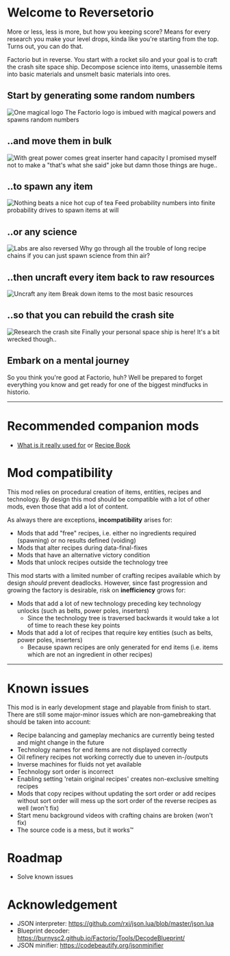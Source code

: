 # Welcome to Reversetorio

More or less, less is more, but how you keeping score? Means for every research you make your level drops, kinda like you're starting from the top. Turns out, you can do that.

Factorio but in reverse. You start with a rocket silo and your goal is to craft the crash site space ship. Decompose science into items, unassemble items into basic materials and unsmelt basic materials into ores.

## Start by generating some random numbers

![One magical logo](https://raw.githubusercontent.com/Subject-314159/reversetorio/main/assets/factorio-logo.png)
The Factorio logo is imbued with magical powers and spawns random numbers

## ..and move them in bulk

![With great power comes great inserter hand capacity](https://raw.githubusercontent.com/Subject-314159/reversetorio/main/assets/huge-inserters.png)
I promised myself not to make a "that's what she said" joke but damn those things are huge..

## ..to spawn any item

![Nothing beats a nice hot cup of tea](https://raw.githubusercontent.com/Subject-314159/reversetorio/main/assets/cup-of-tea.png)
Feed probability numbers into finite probability drives to spawn items at will

## ..or any science

![Labs are also reversed](https://raw.githubusercontent.com/Subject-314159/reversetorio/main/assets/science-spawning.png)
Why go through all the trouble of long recipe chains if you can just spawn science from thin air?

## ..then uncraft every item back to raw resources

![Uncraft any item](https://raw.githubusercontent.com/Subject-314159/reversetorio/main/assets/reverse-craft.png)
Break down items to the most basic resources

## ..so that you can rebuild the crash site

![Research the crash site](https://raw.githubusercontent.com/Subject-314159/reversetorio/main/assets/crashsite-research.png)
Finally your personal space ship is here! It's a bit wrecked though..

## Embark on a mental journey

So you think you're good at Factorio, huh? Well be prepared to forget everything you know and get ready for one of the biggest mindfucks in historio.

---

# Recommended companion mods

-   [What is it really used for](https://mods.factorio.com/mod/what-is-it-really-used-for) or [Recipe Book](https://mods.factorio.com/mod/RecipeBook)

# Mod compatibility

This mod relies on procedural creation of items, entities, recipes and technology. By design this mod should be compatible with a lot of other mods, even those that add a lot of content.

As always there are exceptions, **incompatibility** arises for:

-   Mods that add "free" recipes, i.e. either no ingredients required (spawning) or no results defined (voiding)
-   Mods that alter recipes during data-final-fixes
-   Mods that have an alternative victory condition
-   Mods that unlock recipes outside the technology tree

This mod starts with a limited number of crafting recipes available which by design _should_ prevent deadlocks. However, since fast progression and growing the factory is desirable, risk on **inefficiency** grows for:

-   Mods that add a lot of new technology preceding key technology unlocks (such as belts, power poles, inserters)
    -   Since the technology tree is traversed backwards it would take a lot of time to reach these key points
-   Mods that add a lot of recipes that require key entities (such as belts, power poles, inserters)
    -   Because spawn recipes are only generated for end items (i.e. items which are not an ingredient in other recipes)

---

# Known issues

This mod is in early development stage and playable from finish to start. There are still some major-minor issues which are non-gamebreaking that should be taken into account:

-   Recipe balancing and gameplay mechanics are currently being tested and might change in the future
-   Technology names for end items are not displayed correctly
-   Oil refinery recipes not working correctly due to uneven in-/outputs
-   Inverse machines for fluids not yet available
-   Technology sort order is incorrect
-   Enabling setting 'retain original recipes' creates non-exclusive smelting recipes
-   Mods that copy recipes without updating the sort order or add recipes without sort order will mess up the sort order of the reverse recipes as well (won't fix)
-   Start menu background videos with crafting chains are broken (won't fix)
-   The source code is a mess, but it works™

# Roadmap

-   Solve known issues

# Acknowledgement

-   JSON interpreter: https://github.com/rxi/json.lua/blob/master/json.lua
-   Blueprint decoder: https://burnysc2.github.io/Factorio/Tools/DecodeBlueprint/
-   JSON minifier: https://codebeautify.org/jsonminifier
